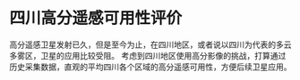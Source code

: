 # 四川高分遥感可用性评价
高分遥感卫星发射已久，但是至今为止，在四川地区，或者说以四川为代表的多云多雾区，卫星的应用比较受阻。
考虑到四川地区使用高分影像的挑战，打算通过历史采集数据，直观的平均四川各个区域的高分遥感可用性，方便后续卫星应用。